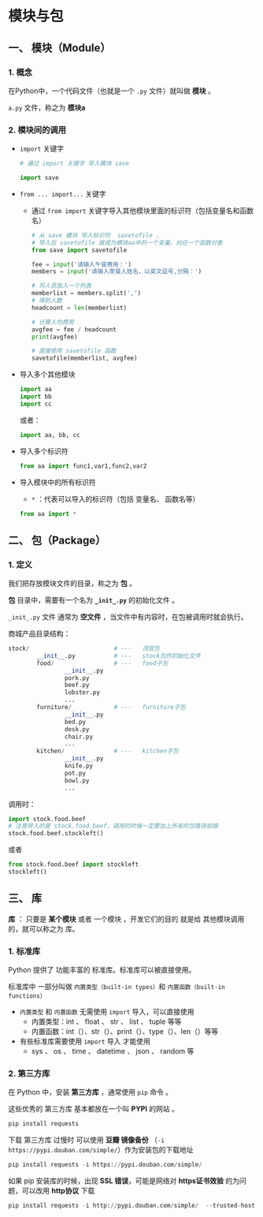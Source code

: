 # 模块与包

## 一、 模块（Module）

### 1. 概念

在Python中，一个代码文件（也就是一个 `.py` 文件）就叫做 **模块** 。

`a.py` 文件，称之为 **模块a**

### 2. 模块间的调用

-   `import` 关键字

    ```python
    # 通过 import 关键字 导入模块 save
    
    import save
    ```

-   `from ... import...` 关键字

    -   通过 `from import` 关键字导入其他模块里面的标识符（包括变量名和函数名）

        ```python
        # 从 save 模块 导入标识符  savetofile ，
        # 导入后 savetofile 就成为模块aa中的一个变量，对应一个函数对象
        from save import savetofile
        
        fee = input('请输入午餐费用：')
        members = input('请输入聚餐人姓名，以英文逗号,分隔：')
        
        # 将人员放入一个列表
        memberlist = members.split(',') 
        # 得到人数
        headcount = len(memberlist) 
        
        # 计算人均费用
        avgfee = fee / headcount
        print(avgfee)
        
        # 直接使用 savetofile 函数
        savetofile(memberlist, avgfee) 
        ```

-   导入多个其他模块

    ```python
    import aa
    import bb
    import cc
    ```

    或者：

    ```python
    import aa, bb, cc
    ```

-   导入多个标识符

    ```python
    from aa import func1,var1,func2,var2
    ```

-   导入模块中的所有标识符

    -   `*` ：代表可以导入的标识符（包括 变量名、 函数名等）

    ```python
    from aa import *
    ```

## 二、 包（Package）

### 1. 定义

我们把存放模块文件的目录，称之为 **包** 。

**包** 目录中，需要有一个名为 **`_init_.py`** 的初始化文件 。

`_init_.py` 文件 通常为 **空文件** ，当文件中有内容时，在包被调用时就会执行。

商城产品目录结构：

```python
stock/                        # ---   顶层包
        __init__.py           # ---   stock包的初始化文件
        food/                 # ---   food子包
                __init__.py
                pork.py
                beef.py
                lobster.py
                ...
        furniture/            # ---   furniture子包
                __init__.py
                bed.py
                desk.py
                chair.py
                ...
        kitchen/              # ---   kitchen子包
                __init__.py
                knife.py
                pot.py
                bowl.py
                ...
```

调用时：

```python
import stock.food.beef
# 注意导入的是 stock.food.beef，调用的时候一定要加上所有的包路径前缀
stock.food.beef.stockleft()
```

或者

```python
from stock.food.beef import stockleft
stockleft()
```

## 三、 库

**库** ： 只要是 **某个模块** 或者 一个模块 ，开发它们的目的 就是给 其他模块调用的，就可以称之为 库。

### 1. 标准库

Python 提供了 功能丰富的 标准库。标准库可以被直接使用。

标准库中 一部分叫做 `内置类型（built-in types）`和 `内置函数（built-in functions）`

-   `内置类型` 和 `内置函数` 无需使用 `import` 导入，可以直接使用
    -   内置类型：int 、 float 、 str 、 list 、 tuple 等等
    -   内置函数：int（）、str（）、print（）、type（）、len（）等等
-   有些标准库需要使用 `import` 导入 才能使用
    -   sys 、 os 、 time 、 datetime 、 json 、 random 等

### 2. 第三方库

在 Python 中，安装 **第三方库** ，通常使用 `pip` 命令 。

这些优秀的 第三方库 基本都放在一个叫 **PYPI** 的网站 。

```python
pip install requests
```

下载 第三方库 过慢时 可以使用 **豆瓣 镜像备份** （`-i https://pypi.douban.com/simple/`）作为安装包的下载地址

```python
pip install requests -i https://pypi.douban.com/simple/
```

如果 pip 安装库的时候，出现 **SSL 错误**，可能是网络对 **https证书效验** 的为问题，可以改用 **http协议** 下载

```python
pip install requests -i http://pypi.douban.com/simple/  --trusted-host pypi.douban.com
```

